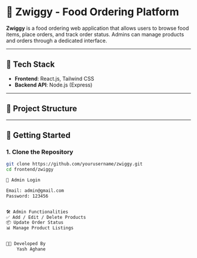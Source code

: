 # 🍔 Zwiggy - Food Ordering Platform

**Zwiggy** is a food ordering web application that allows users to browse food items, place orders, and track order status. Admins can manage products and orders through a dedicated interface.

---

## 🚀 Tech Stack

- **Frontend**: React.js, Tailwind CSS  
- **Backend API**: Node.js (Express)

---

## 📁 Project Structure

---

## 🔧 Getting Started

### 1. Clone the Repository

```bash
git clone https://github.com/yourusername/zwiggy.git
cd frontend/zwiggy

🔐 Admin Login

Email: admin@gmail.com
Password: 123456


🛠️ Admin Functionalities
✅ Add / Edit / Delete Products
📦 Update Order Status
📊 Manage Product Listings


🧑‍💻 Developed By
    Yash Aghane
